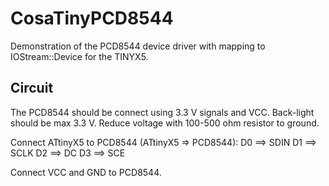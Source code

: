 CosaTinyPCD8544
===============

Demonstration of the PCD8544 device driver with mapping to
IOStream::Device for the TINYX5.

Circuit
-------
The PCD8544 should be connect using 3.3 V signals and VCC. Back-light 
should be max 3.3 V. Reduce voltage with 100-500 ohm resistor to ground.

Connect ATtinyX5 to PCD8544 (ATtinyX5 => PCD8544):
   D0 ==> SDIN
   D1 ==> SCLK
   D2 ==> DC
   D3 ==> SCE

Connect VCC and GND to PCD8544.


